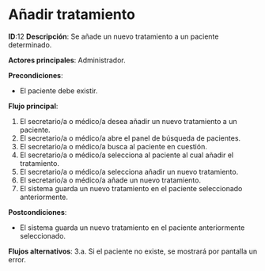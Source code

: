 # Añadir tratamiento
**ID**:12 **Descripción**: Se añade un nuevo tratamiento a un paciente determinado.

**Actores principales**: Administrador.

**Precondiciones**:

* El paciente debe existir.

**Flujo principal**:

1. El secretario/a o médico/a desea añadir un nuevo tratamiento a un paciente.
2. El secretario/a o médico/a abre el panel de búsqueda de pacientes.
3. El secretario/a o médico/a busca al paciente en cuestión.
4. El secretario/a o médico/a selecciona al paciente al cual añadir el tratamiento.
5. El secretario/a o médico/a selecciona añadir un nuevo tratamiento.
6. El secretario/a o médico/a añade un nuevo tratamiento.
7. El sistema guarda un nuevo tratamiento en el paciente seleccionado anteriormente.

**Postcondiciones**:

* El sistema guarda un nuevo tratamiento en el paciente anteriormente seleccionado.

**Flujos alternativos**:
  3.a. Si el paciente no existe, se mostrará por pantalla un error.
